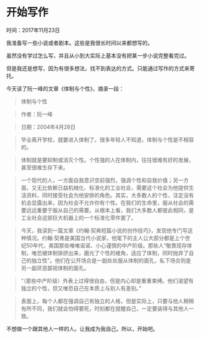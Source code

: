 # 开始写作

时间：2017年11月23日

我准备写一些小说或者剧本。这些是我很长时间以来都想写的。

虽然没有学过怎么写，并且从小到大实际上基本没有把某一步小说完整看完过。

但是我还是想写，因为有很多想法，找不到表达的方式。只能通过写作的方式来寄托。

今天读了阮一峰的文章《体制与个性》，摘录一段：

> 体制与个性

> 作者：阮一峰

> 日期：2004年4月28日

> 毕业离开学校，就要进入体制了。很多年轻人不知道，体制与个性是不相容的。

> 体制就是要抑制或消灭个性。个性强的人在体制内，往往很难有好的发展，甚至很难生存下来。

> 一个现代的人，一方面自我意识空前强烈，强调个性和自我价值；另一方面，又无比依赖日益机械化、标准化的工业社会，需要这个社会为他提供生活资料，同时接受社会为他安排的角色。其实，大多数人的个性，注定没有机会显露出来，因为社会不允许你有个性。在我们的生命里，服从社会的需要远远重要于服从自己的需要。从根本上看，我们大多数人都彼此相同，是工业社会这部巨大机器上的一个标准化零件罢了。

> 今天，我读到一篇文章《约翰·契弗短篇小说的创作技巧》，发现他专门写这种情况。约翰·契弗是美国当代小说家，他笔下的主人公大部分都是上个世纪50年代，美国那些唯唯诺诺、小心谨慎的中产阶级。那些人“敬畏现存体制，唯恐被体制排挤出来，磨光了个性的棱角，适应了体制，同时抛弃了自己的独立性”。他们在公开场合是一副处处服从体制的面孔，私下场合则是另一副厌恶鄙视体制的面孔。

> “（那些中产阶级）外表上过得很自由，但是内心却是重重束缚。他们渴望有独立的个性，但又唯恐自己在本质上与别人有差别。”

> 表面上，每个人都在强调自己有独立的人格，但是实际上，只要与他人稍稍有所不同，我们就会怕得要死，时刻都在提醒自己，一定要装得与其他人一致。

不想做一个跟其他人一样的人。让我成为我自己。所以，开始吧。